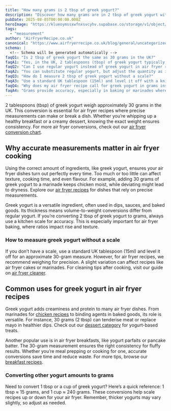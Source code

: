 ```yaml
---
title: "How many grams is 2 tbsp of greek yogurt?"
description: "Discover how many grams are in 2 tbsp of greek yogurt with our easy UK conversion guide—perfect for air fryer recipes!"
pubDate: 2025-08-05T00:00:00.000Z
heroImage: "https://klueoymssxwfnxsvcyhv.supabase.co/storage/v1/object/public/Shmucket/how-many-grams-is-2-tbsp-greek-yogurt.webp"
tags:
  - "measurement"
author: "AirFryerRecipe.co.uk"
canonical: "https://www.airfryerrecipe.co.uk/blog/general/uncategorized/how-many-grams-is-2-tbsp-greek-yogurt"
schema: |
  <!-- Schema will be generated automatically -->
faqQ1: "Is 2 tbsp of greek yogurt the same as 30 grams in the UK?"
faqA1: "Yes, in the UK, 2 tablespoons (tbsp) of greek yogurt typically weigh around 30 grams. This measurement is standard for most brands, but slight variations can occur due to thickness. For precise air fryer recipes, using a kitchen scale is best."
faqQ2: "Can I use regular yogurt instead of greek yogurt in air fryer recipes?"
faqA2: "You can substitute regular yogurt, but adjust the quantity as it’s thinner. Greek yogurt’s density means 2 tbsp equals 30 grams, while regular yogurt may weigh slightly less. For marinades or baking, stick to greek yogurt for optimal texture."
faqQ3: "How do I measure 2 tbsp of greek yogurt without a scale?"
faqA3: "Use a standard UK tablespoon (15ml) and level it off with a knife. This should give you roughly 30 grams. For air fryer recipes requiring precision, investing in a cheap digital scale is worthwhile."
faqQ4: "Why does my air fryer recipe call for greek yogurt in grams instead of tablespoons?"
faqA4: "Grams provide accuracy, especially in baking or marinades where consistency is key. Tablespoons can vary based on how you scoop, but 30 grams of greek yogurt ensures reliable results every time in your air fryer."
---
```

<p>2 tablespoons (tbsp) of greek yogurt weigh approximately 30 grams in the UK. This conversion is essential for air fryer recipes where precise measurements can make or break a dish. Whether you’re whipping up a healthy breakfast or a creamy dessert, knowing the exact weight ensures consistency. For more air fryer conversions, check out our <a href=https://www.airfryerrecipe.co.uk/air-fryer-conversion-chart>air fryer conversion chart</a>.</p>  

<h2>Why accurate measurements matter in air fryer cooking</h2>  
<p>Using the correct amount of ingredients, like greek yogurt, ensures your air fryer dishes turn out perfectly every time. Too much or too little can affect texture, cooking time, and even flavour. For example, adding 30 grams of greek yogurt to a marinade keeps chicken moist, while deviating might lead to dryness. Explore our <a href=https://www.airfryerrecipe.co.uk/recipes>air fryer recipes</a> for dishes that rely on precise measurements.</p>  

<p>Greek yogurt is a versatile ingredient, often used in dips, sauces, and baked goods. Its thickness means volume-to-weight conversions differ from regular yogurt. If you’re converting 2 tbsp of greek yogurt to grams, always use a kitchen scale for accuracy. This is especially important for air fryer baking, where ratios impact rise and texture.</p>  

<h3>How to measure greek yogurt without a scale</h3>  
<p>If you don’t have a scale, use a standard UK tablespoon (15ml) and level it off for an approximate 30-gram measure. However, for air fryer recipes, we recommend weighing for precision. A slight variation can affect recipes like air fryer cakes or marinades. For cleaning tips after cooking, visit our guide on <a href=https://www.airfryerrecipe.co.uk/air-fryer-cleaner>air fryer cleaner</a>.</p>  

<h2>Common uses for greek yogurt in air fryer recipes</h2>  
<p>Greek yogurt adds creaminess and protein to many air fryer dishes. From marinades for <a href=https://www.airfryerrecipe.co.uk/recipe-category/chicken>chicken recipes</a> to binding agents in baked goods, its role is versatile. For instance, 30 grams (2 tbsp) can tenderise meat or replace mayo in healthier dips. Check out our <a href=https://www.airfryerrecipe.co.uk/recipe-category/dessert>dessert category</a> for yogurt-based treats.</p>  

<p>Another popular use is in air fryer breakfasts, like yogurt parfaits or pancake batter. The 30-gram measurement ensures the right consistency for fluffy results. Whether you’re meal prepping or cooking for one, accurate conversions save time and reduce waste. For more tips, browse our <a href=https://www.airfryerrecipe.co.uk/recipe-category/breakfast>breakfast recipes</a>.</p>  

<h3>Converting other yogurt amounts to grams</h3>  
<p>Need to convert 1 tbsp or a cup of greek yogurt? Here’s a quick reference: 1 tbsp ≈ 15 grams, and 1 cup ≈ 240 grams. These conversions help scale recipes up or down for your air fryer. Remember, thicker yogurts may vary slightly, so adjust as needed.</p>
